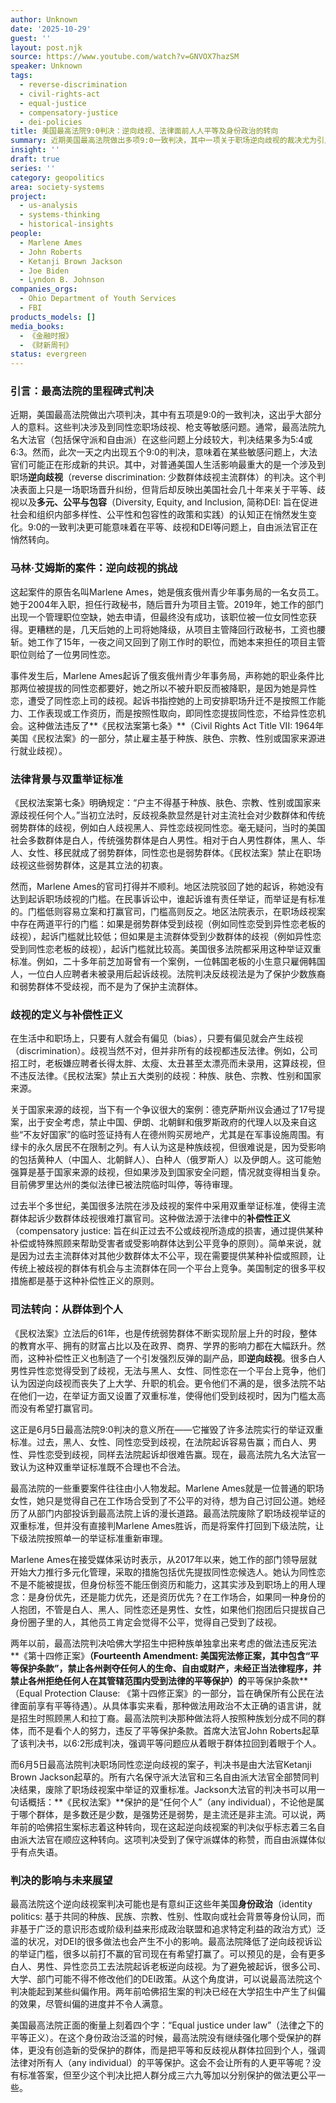 ```yaml
---
author: Unknown
date: '2025-10-29'
guest: ''
layout: post.njk
source: https://www.youtube.com/watch?v=GNVOX7hazSM
speaker: Unknown
tags:
  - reverse-discrimination
  - civil-rights-act
  - equal-justice
  - compensatory-justice
  - dei-policies
title: 美国最高法院9:0判决：逆向歧视、法律面前人人平等及身份政治的转向
summary: 近期美国最高法院做出多项9:0一致判决，其中一项关于职场逆向歧视的裁决尤为引人关注。该判决废除了职场歧视诉讼中的双重举证标准，强调《民权法案》保护的是“任何个人”，而非特定群体。这标志着美国司法在平等问题上正从关注群体补偿转向强调个体权利，对身份政治和多元、公平与包容（DEI）政策将产生深远影响。
insight: ''
draft: true
series: ''
category: geopolitics
area: society-systems
project:
  - us-analysis
  - systems-thinking
  - historical-insights
people:
  - Marlene Ames
  - John Roberts
  - Ketanji Brown Jackson
  - Joe Biden
  - Lyndon B. Johnson
companies_orgs:
  - Ohio Department of Youth Services
  - FBI
products_models: []
media_books:
  - 《金融时报》
  - 《财新周刊》
status: evergreen
---
```

### 引言：最高法院的里程碑式判决

近期，美国最高法院做出六项判决，其中有五项是9:0的一致判决，这出乎大部分人的意料。这些判决涉及到同性恋职场歧视、枪支等敏感问题。通常，最高法院九名大法官（包括保守派和自由派）在这些问题上分歧较大，判决结果多为5:4或6:3。然而，此次一天之内出现五个9:0的判决，意味着在某些敏感问题上，大法官们可能正在形成新的共识。其中，对普通美国人生活影响最重大的是一个涉及到职场**逆向歧视**（reverse discrimination: 少数群体歧视主流群体）的判决。这个判决表面上只是一场职场晋升纠纷，但背后却反映出美国社会几十年来关于平等、歧视以及**多元、公平与包容**（Diversity, Equity, and Inclusion, 简称DEI: 旨在促进社会和组织内部多样性、公平性和包容性的政策和实践）的认知正在悄然发生变化。9:0的一致判决更可能意味着在平等、歧视和DEI等问题上，自由派法官正在悄然转向。

### 马林·艾姆斯的案件：逆向歧视的挑战

这起案件的原告名叫Marlene Ames，她是俄亥俄州青少年事务局的一名女员工。她于2004年入职，担任行政秘书，随后晋升为项目主管。2019年，她工作的部门出现一个管理职位空缺，她去申请，但最终没有成功，该职位被一位女同性恋获得。更糟糕的是，几天后她的上司将她降级，从项目主管降回行政秘书，工资也腰斩。她工作了15年，一夜之间又回到了刚工作时的职位，而她本来担任的项目主管职位则给了一位男同性恋。

事件发生后，Marlene Ames起诉了俄亥俄州青少年事务局，声称她的职业条件比那两位被提拔的同性恋都要好，她之所以不被升职反而被降职，是因为她是异性恋，遭受了同性恋上司的歧视。起诉书指控她的上司安排职场升迁不是按照工作能力、工作表现或工作资历，而是按照性取向，即同性恋提拔同性恋，不给异性恋机会。这种做法违反了**《民权法案第七条》**（Civil Rights Act Title VII: 1964年美国《民权法案》的一部分，禁止雇主基于种族、肤色、宗教、性别或国家来源进行就业歧视）。

### 法律背景与双重举证标准

《民权法案第七条》明确规定：“户主不得基于种族、肤色、宗教、性别或国家来源歧视任何个人。”当初立法时，反歧视条款显然是针对主流社会对少数群体和传统弱势群体的歧视，例如白人歧视黑人、异性恋歧视同性恋。毫无疑问，当时的美国社会多数群体是白人，传统强势群体是白人男性。相对于白人男性群体，黑人、华人、女性、移民就成了弱势群体，同性恋也是弱势群体。《民权法案》禁止在职场歧视这些弱势群体，这是其立法的初衷。

然而，Marlene Ames的官司打得并不顺利。地区法院驳回了她的起诉，称她没有达到起诉职场歧视的门槛。在民事诉讼中，谁起诉谁有责任举证，而举证是有标准的。门槛低则容易立案和打赢官司，门槛高则反之。地区法院表示，在职场歧视案中存在两道平行的门槛：如果是弱势群体受到歧视（例如同性恋受到异性恋老板的歧视），起诉门槛就比较低；但如果是主流群体受到少数群体的歧视（例如异性恋受到同性恋老板的歧视），起诉门槛就比较高。美国很多法院都采用这种举证双重标准。例如，二十多年前芝加哥曾有一个案例，一位韩国老板的小生意只雇佣韩国人，一位白人应聘者未被录用后起诉歧视。法院判决反歧视法是为了保护少数族裔和弱势群体不受歧视，而不是为了保护主流群体。

### 歧视的定义与补偿性正义

在生活中和职场上，只要有人就会有偏见（bias），只要有偏见就会产生歧视（discrimination）。歧视当然不对，但并非所有的歧视都违反法律。例如，公司招工时，老板嫌应聘者长得太胖、太瘦、太丑甚至太漂亮而未录用，这算歧视，但不违反法律。《民权法案》禁止五大类别的歧视：种族、肤色、宗教、性别和国家来源。

关于国家来源的歧视，当下有一个争议很大的案例：德克萨斯州议会通过了17号提案，出于安全考虑，禁止中国、伊朗、北朝鲜和俄罗斯政府的代理人以及来自这些“不友好国家”的临时签证持有人在德州购买房地产，尤其是在军事设施周围。有绿卡的永久居民不在限制之列。有人认为这是种族歧视，但很难说是，因为受影响的包括黄种人（中国人、北朝鲜人）、白种人（俄罗斯人）以及伊朗人。这可能勉强算是基于国家来源的歧视，但如果涉及到国家安全问题，情况就变得相当复杂。目前佛罗里达州的类似法律已被法院临时叫停，等待审理。

过去半个多世纪，美国很多法院在涉及歧视的案件中采用双重举证标准，使得主流群体起诉少数群体歧视很难打赢官司。这种做法源于法律中的**补偿性正义**（compensatory justice: 旨在纠正过去不公或歧视所造成的损害，通过提供某种补偿或特殊照顾来帮助受害者或受影响群体达到公平竞争的原则）。简单来说，就是因为过去主流群体对其他少数群体太不公平，现在需要提供某种补偿或照顾，让传统上被歧视的群体有机会与主流群体在同一个平台上竞争。美国制定的很多平权措施都是基于这种补偿性正义的原则。

### 司法转向：从群体到个人

《民权法案》立法后的61年，也是传统弱势群体不断实现阶层上升的时段，整体的教育水平、拥有的财富占比以及在政界、商界、学界的影响力都在大幅跃升。然而，这种补偿性正义也制造了一个引发强烈反弹的副产品，即**逆向歧视**。很多白人男性异性恋觉得受到了歧视，无法与黑人、女性、同性恋在一个平台上竞争，他们认为因逆向歧视而丧失了上大学、升职的机会。更令他们不满的是，很多法院不站在他们一边，在举证方面又设置了双重标准，使得他们受到歧视时，因为门槛太高而没有希望打赢官司。

这正是6月5日最高法院9:0判决的意义所在——它摧毁了许多法院实行的举证双重标准。过去，黑人、女性、同性恋受到歧视，在法院起诉容易告赢；而白人、男性、异性恋受到歧视，同样去法院起诉却很难告赢。现在，最高法院九名大法官一致认为这种双重举证标准既不合理也不合法。

最高法院的一些重要案件往往由小人物发起。Marlene Ames就是一位普通的职场女性，她只是觉得自己在工作场合受到了不公平的对待，想为自己讨回公道。她经历了从部门内部投诉到最高法院上诉的漫长道路。最高法院废除了职场歧视举证的双重标准，但并没有直接判Marlene Ames胜诉，而是将案件打回到下级法院，让下级法院按照单一的举证标准重新审理。

Marlene Ames在接受媒体采访时表示，从2017年以来，她工作的部门领导层就开始大力推行多元化管理，采取的措施包括优先提拔同性恋候选人。她认为同性恋不是不能被提拔，但身份标签不能压倒资历和能力，这其实涉及到职场上的用人理念：是身份优先，还是能力优先，还是资历优先？在工作场合，如果同一种身份的人抱团，不管是白人、黑人、同性恋还是男性、女性，如果他们抱团后只提拔自己身份圈子里的人，其他员工肯定会觉得不公平，觉得自己受到了歧视。

两年以前，最高法院判决哈佛大学招生中把种族单独拿出来考虑的做法违反宪法**《第十四修正案》**（Fourteenth Amendment: 美国宪法修正案，其中包含“平等保护条款”，禁止各州剥夺任何人的生命、自由或财产，未经正当法律程序，并禁止各州拒绝任何人在其管辖范围内受到法律的平等保护）的**平等保护条款**（Equal Protection Clause: 《第十四修正案》的一部分，旨在确保所有公民在法律面前享有平等待遇）。从具体事实来看，那种做法用政治不太正确的语言讲，就是招生时照顾黑人和拉丁裔。最高法院判决那种做法将人按照种族划分成不同的群体，而不是看个人的努力，违反了平等保护条款。首席大法官John Roberts起草了该判决书，以6:2形成判决，强调平等问题应从着眼于群体拉回到着眼于个人。

而6月5日最高法院判决职场同性恋逆向歧视的案子，判决书是由大法官Ketanji Brown Jackson起草的。所有六名保守派大法官和三名自由派大法官全部赞同判决结果，废除了职场歧视案中举证的双重标准。Jackson大法官的判决书可以用一句话概括：**《民权法案》**保护的是“任何个人”（any individual），不论他是属于哪个群体，是多数还是少数，是强势还是弱势，是主流还是非主流。可以说，两年前的哈佛招生案标志着这种转向，现在这起逆向歧视案的判决似乎标志着三名自由派大法官在顺应这种转向。这项判决受到了保守派媒体的称赞，而自由派媒体似乎有点失语。

### 判决的影响与未来展望

最高法院这个逆向歧视案判决可能也是有意纠正这些年美国**身份政治**（identity politics: 基于共同的种族、民族、宗教、性别、性取向或社会背景等身份认同，而非基于广泛的意识形态或阶级利益来形成政治联盟和追求特定利益的政治方式）泛滥的状况，对DEI的很多做法也会产生不小的影响。最高法院降低了逆向歧视诉讼的举证门槛，很多以前打不赢的官司现在有希望打赢了。可以预见的是，会有更多白人、男性、异性恋员工去法院起诉老板逆向歧视。为了避免被起诉，很多公司、大学、部门可能不得不修改他们的DEI政策。从这个角度讲，可以说最高法院这个判决能起到某些纠偏作用。两年前哈佛招生案的判决已经在大学招生中产生了纠偏的效果，尽管纠偏的进度并不令人满意。

美国最高法院正面的衡量上刻着四个字：“Equal justice under law”（法律之下的平等正义）。在这个身份政治泛滥的时候，最高法院没有继续强化哪个受保护的群体，更没有创造新的受保护的群体，而是把平等和反歧视从群体拉回到个人，强调法律对所有人（any individual）的平等保护。这会不会让所有的人更平等呢？没有标准答案，但至少这个判决比把人群分成三六九等加以分别保护的做法更公平一些。